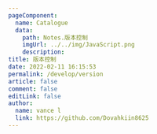 ```yaml
---
pageComponent:
  name: Catalogue
  data:
    path: Notes.版本控制
    imgUrl: ../../img/JavaScript.png
    description: 
title: 版本控制
date: 2022-02-11 16:15:53
permalink: /develop/version
article: false
comment: false
editLink: false
author:
  name: vance l
  link: https://github.com/Dovahkiin8625
---
```

